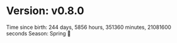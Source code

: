# Version: v0.8.0
Time since birth: 244 days, 5856 hours, 351360 minutes, 21081600 seconds
Season: Spring 🌸
